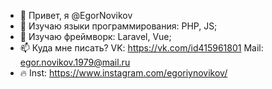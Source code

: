 - 👋 Привет, я @EgorNovikov
- 👀 Изучаю языки программирования: PHP, JS;
- 🗻 Изучаю фреймворк: Laravel, Vue;
- 📫 Куда мне писать? 
   VK: https://vk.com/id415961801
   Mail: egor.novikov.1979@mail.ru
- 🔥 Inst: https://www.instagram.com/egoriynovikov/




<!---
EgorNovikovDm/EgorNovikovDm is a ✨ special ✨ repository because its `README.md` (this file) appears on your GitHub profile.
You can click the Preview link to take a look at your changes.
--->
